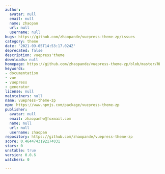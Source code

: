 ```yaml
---
author:
  avatar: null
  email: null
  name: zhaopan
  url: null
  username: null
bugs: https://github.com/zhaopande/vuepress-theme-zp/issues
category: theme
date: '2021-09-05T14:53:17.024Z'
deprecated: false
description: vuepress'theme
downloads: null
homepage: https://github.com/zhaopande/vuepress-theme-zp/blob/master/README.md
keywords:
- documentation
- vue
- vuepress
- generator
license: null
maintainers: null
name: vuepress-theme-zp
npm: https://www.npmjs.com/package/vuepress-theme-zp
publisher:
  avatar: null
  email: zhaopanhw@foxmail.com
  name: null
  url: null
  username: zhaopan
repository: https://github.com/zhaopande/vuepress-theme-zp
score: 0.4644743192174031
stars: 0
unstable: true
version: 0.0.6
watchers: 0

---
```


